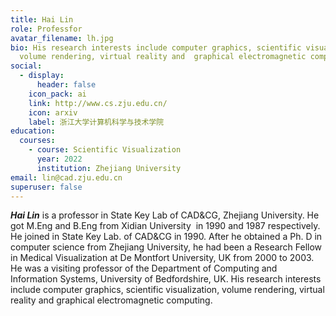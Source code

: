 ```yaml
---
title: Hai Lin
role: Professfor
avatar_filename: lh.jpg
bio: His research interests include computer graphics, scientific visualization,
  volume rendering, virtual reality and  graphical electromagnetic computing.
social:
  - display:
      header: false
    icon_pack: ai
    link: http://www.cs.zju.edu.cn/
    icon: arxiv
    label: 浙江大学计算机科学与技术学院
education:
  courses:
    - course: Scientific Visualization
      year: 2022
      institution: Zhejiang University
email: lin@cad.zju.edu.cn
superuser: false
---
```

***Hai Lin*** is a professor in State Key Lab of CAD&CG, Zhejiang University. He got M.Eng and B.Eng from Xidian University&nbsp; in 1990 and 1987 respectively. He joined in State Key Lab. of CAD&amp;CG in 1990. After he obtained a Ph. D in computer science from Zhejiang University, he had been a Research Fellow in 
Medical Visualization at De Montfort University, UK from 2000 to 2003. He was a visiting professor of the Department of Computing and Information Systems, University of Bedfordshire, UK. His research interests include computer graphics, scientific visualization, volume rendering, virtual reality and 
graphical electromagnetic computing.